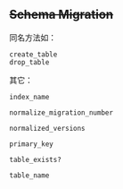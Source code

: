 ## ~~Schema Migration~~

同名方法如：

```
create_table
drop_table
```

其它：

```
index_name

normalize_migration_number

normalized_versions

primary_key

table_exists?

table_name
```
